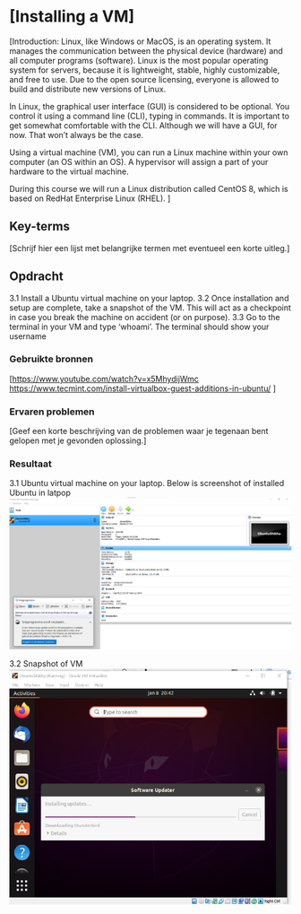 # [Installing a VM]
[Introduction:
Linux, like Windows or MacOS, is an operating system. It manages the communication between the physical device (hardware) and all computer programs (software).
Linux is the most popular operating system for servers, because it is lightweight, stable, highly customizable, and free to use. Due to the open source licensing, everyone is allowed to build and distribute new versions of Linux.

In Linux, the graphical user interface (GUI) is considered to be optional. You control it using a command line (CLI), typing in commands. It is important to get somewhat comfortable with the CLI. Although we will have a GUI, for now. That won’t always be the case.

Using a virtual machine (VM), you can run a Linux machine within your own computer (an OS within an OS). A hypervisor will assign a part of your hardware to the virtual machine.

During this course we will run a Linux distribution called CentOS 8, which is based on RedHat Enterprise Linux (RHEL).
]

## Key-terms
[Schrijf hier een lijst met belangrijke termen met eventueel een korte uitleg.]

## Opdracht

3.1 Install a Ubuntu virtual machine on your laptop.
3.2 Once installation and setup are complete, take a snapshot of the VM. This will act as a  checkpoint in case you break the machine on accident (or on purpose).
3.3 Go to the terminal in your VM and type ‘whoami’. The terminal should show your username

### Gebruikte bronnen
[https://www.youtube.com/watch?v=x5MhydijWmc 
https://www.tecmint.com/install-virtualbox-guest-additions-in-ubuntu/ ]

### Ervaren problemen
[Geef een korte beschrijving van de problemen waar je tegenaan bent gelopen met je gevonden oplossing.]

### Resultaat

3.1 
Ubuntu virtual machine on your laptop. Below is screenshot of installed Ubuntu in latpop
![UbuntuinLaptop](/00_includes/LNX01/Nieuwemap/UbuntuinLaptop.png)

3.2 Snapshot of VM
![UbuntuVM](/00_includes/LNX01/Nieuwemap/UbuntuVM.png)

